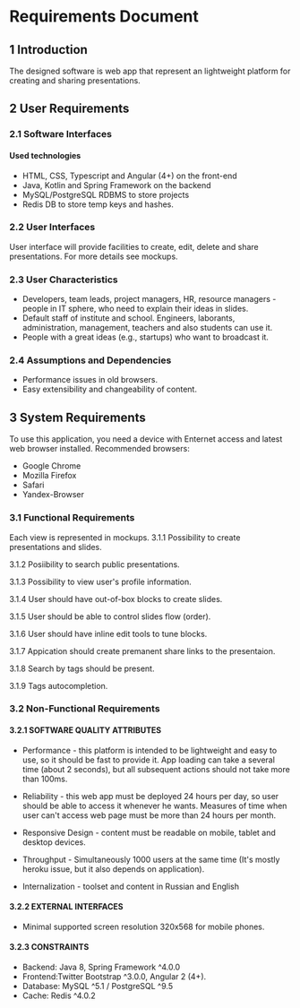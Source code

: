 # Requirements Document 
## 1 Introduction
The designed software is web app that represent an lightweight platform for creating and sharing presentations.
## 2 User Requirements

### 2.1 Software Interfaces

#### Used technologies
- HTML, CSS, Typescript and Angular (4+) on the front-end
- Java, Kotlin and Spring Framework on the backend
- MySQL/PostgreSQL RDBMS to store projects
- Redis DB to store temp keys and hashes.

### 2.2 User Interfaces

User interface will provide facilities to create, edit, delete and share presentations. For more details see mockups.

### 2.3 User Characteristics
- Developers, team leads, project managers, HR, resource managers - people in IT sphere, who need to explain their ideas in slides.
- Default staff of institute and school. Engineers, laborants, administration, management, teachers and also students can use it.
- People with a great ideas (e.g., startups) who want to broadcast it.
### 2.4 Assumptions and Dependencies
- Performance issues in old browsers.
- Easy extensibility and changeability of content.
## 3 System Requirements
To use this application, you need a device with Enternet access and latest web browser installed. Recommended browsers:

- Google Chrome
- Mozilla Firefox
- Safari
- Yandex-Browser

### 3.1 Functional Requirements
Each view is represented in mockups.
3.1.1 Possibility to create presentations and slides.

3.1.2 Posiibility to search public presentations.

3.1.3 Possibility to view user's profile information.

3.1.4 User should have out-of-box blocks to create slides.

3.1.5 User should be able to control slides flow (order).

3.1.6 User should have inline edit tools to tune blocks.

3.1.7 Appication should create premanent share links to the presentaion.

3.1.8 Search by tags should be present.

3.1.9 Tags autocompletion.

### 3.2 Non-Functional Requirements
#### 3.2.1 SOFTWARE QUALITY ATTRIBUTES
* Performance - this platform is intended to be lightweight and easy to use, so it should be fast to provide it. App loading can take a several time (about 2 seconds), but all subsequent actions should not take more than 100ms.

* Reliability - this web app must be deployed 24 hours per day, so user should be able to access it whenever he wants. Measures of time when user can't access web page must be more than 24 hours per month.

* Responsive Design - content must be readable on mobile, tablet and desktop devices.

* Throughput - Simultaneously 1000 users at the same time (It's mostly heroku issue, but it also depends on application). 

* Internalization - toolset and content in Russian and English

#### 3.2.2 EXTERNAL INTERFACES

* Minimal supported screen resolution 320x568 for mobile phones.

#### 3.2.3 CONSTRAINTS
* Backend: Java 8, Spring Framework ^4.0.0
* Frontend:Twitter Bootstrap ^3.0.0, Angular 2 (4+).
* Database: MySQL ^5.1 / PostgreSQL ^9.5
* Cache: Redis ^4.0.2
